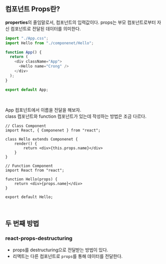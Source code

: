 ## 컴포넌트 Props란?

<b>properties</b>의 줄임말로서, 컴포넌트의 입력값이다.
props는 부모 컴포넌트로부터 자신 컴포넌트로 전달된 데이터를 의미한다.

```javascript
import "./App.css";
import Hello from "./componenet/Hello";

function App() {
  return (
    <div className="App">
      <Hello name="Crong" />
    </div>
  );
}

export default App;
```

<br>

App 컴포넌트에서 이름을 전달을 해보자. <br>
class 컴포넌트와 function 컴포넌트가 있는데 작성하는 방법은 조금 다르다.

```
// Class Component
import React, { Componenet } from "react";

class Hello extends Componenet {
    render() {
        return <div>{this.props.name}</div>
    }
}

// Function Component
import React from "react";

function Hello(props) {
    return <div>{props.name}</div>
}

export default Hello;
```

<br>

## 두 번째 방법

### react-props-destructuring

- props를 destructuring으로 전달받는 방법이 있다.
- 리액트는 다른 컴포넌트로 `props`를 통해 데이터를 전달한다.
